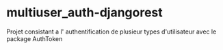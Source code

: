 # multiuser_auth-djangorest
Projet consistant a l' authentification de plusieur types d'utilisateur avec le package AuthToken 
